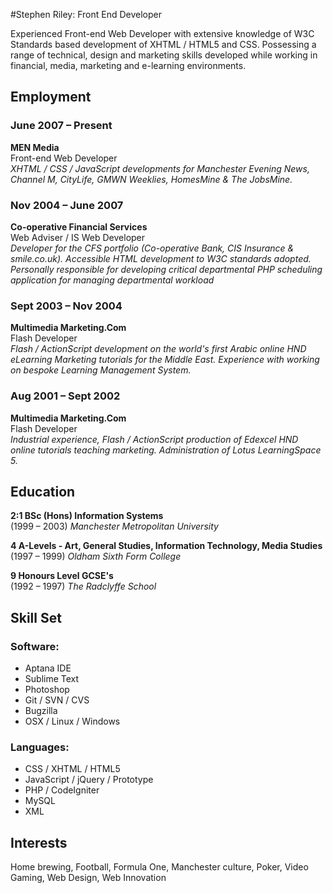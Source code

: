 #Stephen Riley: Front  End Developer

Experienced Front-end Web Developer with extensive knowledge of W3C Standards based development of XHTML / HTML5 and CSS. Possessing a range of technical, design and marketing skills developed while working in financial, media, marketing and e-learning environments.

## Employment
### June 2007 – Present
**MEN Media**  
Front-end Web Developer  
*XHTML / CSS / JavaScript developments for Manchester Evening News, Channel M, CityLife, GMWN Weeklies, HomesMine & The JobsMine.*

### Nov 2004 – June 2007
**Co-operative Financial Services**  
Web Adviser / IS Web Developer  
*Developer for the CFS portfolio (Co-operative Bank, CIS Insurance & smile.co.uk). Accessible HTML development to W3C standards adopted. Personally responsible for developing critical departmental PHP scheduling application for managing departmental workload*

### Sept 2003 – Nov 2004
**Multimedia Marketing.Com**  
Flash Developer  
*Flash / ActionScript development on the world's first Arabic online HND eLearning Marketing tutorials for the Middle East. Experience with working on bespoke Learning Management System.*

### Aug 2001 – Sept 2002
**Multimedia Marketing.Com**  
Flash Developer  
*Industrial experience, Flash / ActionScript production of Edexcel HND online tutorials teaching marketing. Administration of Lotus LearningSpace 5.*

## Education
**2:1 BSc (Hons) Information Systems**  
(1999 – 2003) *Manchester Metropolitan University*

**4 A-Levels - Art, General Studies, Information Technology, Media Studies**  
(1997 – 1999) *Oldham Sixth Form College*

**9 Honours Level GCSE's**  
(1992 – 1997) *The Radclyffe School*

## Skill Set
### Software:  
* Aptana IDE
* Sublime Text
* Photoshop
* Git / SVN / CVS
* Bugzilla
* OSX / Linux / Windows

### Languages:  
* CSS / XHTML / HTML5
* JavaScript / jQuery / Prototype
* PHP / CodeIgniter
* MySQL
* XML

## Interests
Home brewing, Football, Formula One, Manchester culture, Poker, Video Gaming, Web Design, Web Innovation